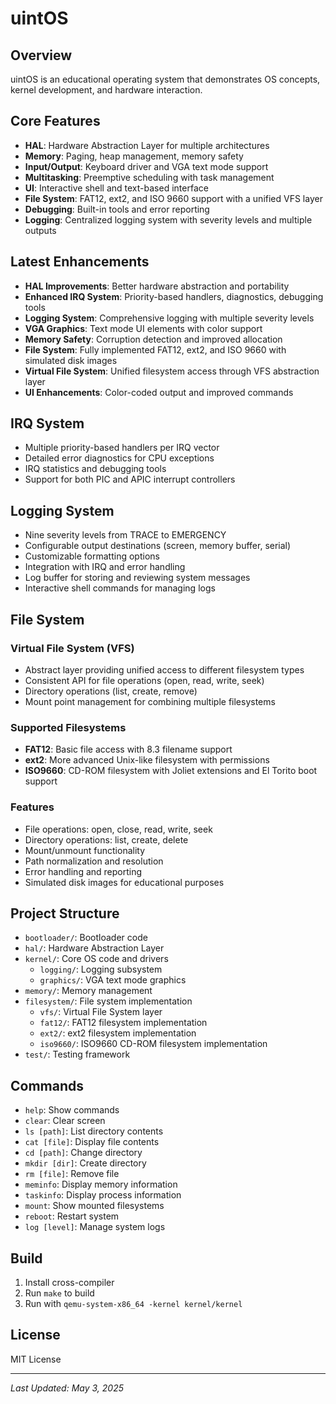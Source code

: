 # uintOS

## Overview
uintOS is an educational operating system that demonstrates OS concepts, kernel development, and hardware interaction.

## Core Features
- **HAL**: Hardware Abstraction Layer for multiple architectures
- **Memory**: Paging, heap management, memory safety
- **Input/Output**: Keyboard driver and VGA text mode support
- **Multitasking**: Preemptive scheduling with task management
- **UI**: Interactive shell and text-based interface
- **File System**: FAT12, ext2, and ISO 9660 support with a unified VFS layer
- **Debugging**: Built-in tools and error reporting
- **Logging**: Centralized logging system with severity levels and multiple outputs

## Latest Enhancements
- **HAL Improvements**: Better hardware abstraction and portability
- **Enhanced IRQ System**: Priority-based handlers, diagnostics, debugging tools
- **Logging System**: Comprehensive logging with multiple severity levels
- **VGA Graphics**: Text mode UI elements with color support
- **Memory Safety**: Corruption detection and improved allocation
- **File System**: Fully implemented FAT12, ext2, and ISO 9660 with simulated disk images
- **Virtual File System**: Unified filesystem access through VFS abstraction layer
- **UI Enhancements**: Color-coded output and improved commands

## IRQ System
- Multiple priority-based handlers per IRQ vector
- Detailed error diagnostics for CPU exceptions
- IRQ statistics and debugging tools
- Support for both PIC and APIC interrupt controllers

## Logging System
- Nine severity levels from TRACE to EMERGENCY
- Configurable output destinations (screen, memory buffer, serial)
- Customizable formatting options
- Integration with IRQ and error handling
- Log buffer for storing and reviewing system messages
- Interactive shell commands for managing logs

## File System
### Virtual File System (VFS)
- Abstract layer providing unified access to different filesystem types
- Consistent API for file operations (open, read, write, seek)
- Directory operations (list, create, remove)
- Mount point management for combining multiple filesystems

### Supported Filesystems
- **FAT12**: Basic file access with 8.3 filename support
- **ext2**: More advanced Unix-like filesystem with permissions
- **ISO9660**: CD-ROM filesystem with Joliet extensions and El Torito boot support

### Features
- File operations: open, close, read, write, seek
- Directory operations: list, create, delete
- Mount/unmount functionality
- Path normalization and resolution
- Error handling and reporting
- Simulated disk images for educational purposes

## Project Structure
- `bootloader/`: Bootloader code
- `hal/`: Hardware Abstraction Layer
- `kernel/`: Core OS code and drivers
  - `logging/`: Logging subsystem
  - `graphics/`: VGA text mode graphics
- `memory/`: Memory management
- `filesystem/`: File system implementation
  - `vfs/`: Virtual File System layer
  - `fat12/`: FAT12 filesystem implementation
  - `ext2/`: ext2 filesystem implementation
  - `iso9660/`: ISO9660 CD-ROM filesystem implementation
- `test/`: Testing framework

## Commands
- `help`: Show commands
- `clear`: Clear screen
- `ls [path]`: List directory contents
- `cat [file]`: Display file contents
- `cd [path]`: Change directory
- `mkdir [dir]`: Create directory
- `rm [file]`: Remove file
- `meminfo`: Display memory information
- `taskinfo`: Display process information
- `mount`: Show mounted filesystems
- `reboot`: Restart system
- `log [level]`: Manage system logs

## Build
1. Install cross-compiler
2. Run `make` to build
3. Run with `qemu-system-x86_64 -kernel kernel/kernel`

## License
MIT License

---
*Last Updated: May 3, 2025*
